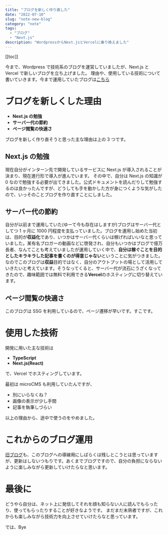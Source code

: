 ```yaml
---
title: "ブログを新しく作り直した"
date: "2022-07-10"
slug: "note-new-blog"
category: "note"
tags:
  - "ブログ"
  - "Next.js"
description: "WordpressからNext.jsとVercelに乗り換えました"
---
```


[[toc]]

今まで、Wordpress で技術系のブログを運営していましたが、Next.js と Vercel で新しいブログを立ち上げました。
理由や、使用している技術について書いていきます。今まで運用していたブログは[こちら](https://www.bouzuyahonpo.com/)

# ブログを新しくした理由

- **Next.js の勉強**
- **サーバー代の節約**
- **ページ閲覧の快適さ**

ブログを新しく作り直そうと思った主な理由は上の 3 つです。

## Next.js の勉強

現在自分がインターン先で開発しているサービスに Next.js が導入されることが決まり、現在進行形で導入が進んでいます。
その中で、自分は Next.js の知識が 0 なので勉強する必要が出てきました。公式ドキュメントを読んだりして勉強するのは良かったんですが、どうしても手を動かした方が身につくような気がしたので、いっそのことブログを作り直すことにしました。

## サーバー代の節約

自分が以前まで運用していた(ゆーて今も存在はしますが)ブログはサーバー代としてつ 1 ヶ月に 1000 円程度を支払っていました。ブログを運用し始めた当初は、目的が**収益化**であり、いつかはサーバー代くらいは稼げればいいなと思っていました。某有名ブロガーの動画などに啓発され、自分もいつかはブログで億万長者、なんてことも考えていましたが運用していく中で、**自分は稼ぐことを目的としたキラキラした記事を書くのが得意じゃない**ということに気がつきました。なのでこのブログは**収益**目的ではなく、自分のアウトプットの場として活用していきたいと考えています。そうなってくると、サーバー代が流石にうざくなってきたので、趣味範囲では無料で利用できる**Vercel**のホスティングに切り替えています。

## ページ閲覧の快適さ

このブログは SSG を利用しているので、ページ遷移が早いです。すこです。

# 使用した技術

開発に用いた主な技術は

- **TypeScript**
- **Next.js(React)**

で、Vercel でホスティングしています。

最初は microCMS も利用していたんですが、

- 別にいらなくね？
- 画像の表示が少し手間
- 記事を執筆しづらい

以上の理由から、途中で使うのをやめました。

# これからのブログ運用

[旧ブログ](https://www.bouzuyahonpo.com/)も、このブログへの導線用にしばらくは残しとこうとは思っていますが、更新はしないつもりです。あくまでブログですので、自分の負担にならないように楽しみながら更新していけたらなと思います。

# 最後に

どうやら自分は、ネット上に発信してそれを顔も知らない人に読んでもらったり、使ってもらったりすることが好きなようです。
まだまだ未熟者ですが、これからも楽しみながら技術力を向上させていけたらなと思っています。

では、Bye
